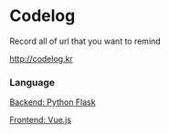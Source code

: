 # Codelog

Record all of url that you want to remind

http://codelog.kr


### Language

[Backend: Python Flask](https://github.com/teamhide/codelog_backend)

[Frontend: Vue.js](https://github.com/teamhide/codelog_frontend)